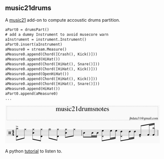## music21drums

A [music21](https://web.mit.edu/music21/) add-on to compute accoustic drums partition.

```
aPart0 = drumsPart()
# add a dummy Instrument to avoid musecore warn
aInstrument = instrument.Instrument()
aPart0.insert(aInstrument)
aMeasure0 = stream.Measure()
aMeasure0.append(Chord([Crash(), Kick()]))
aMeasure0.append(HiHat())
aMeasure0.append(Chord([HiHat(), Snare()]))
aMeasure0.append(Chord([HiHat(), Kick()]))
aMeasure0.append(OpenHiHat())
aMeasure0.append(Chord([HiHat(), Kick()]))
aMeasure0.append(Chord([HiHat(), Snare()]))
aMeasure0.append(HiHat())
aPart0.append(aMeasure0)
...
```

![Screenshot](image/headline.jpg)

A python [tutorial](/_midi/tuto_drumsnotes.mp3) to listen to.
